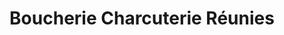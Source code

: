 ---
title: "Boucherie Charcuterie Réunies"
url: /blonville-sur-mer/boucherie-charcuterie-reunies/
shop: boucherie
---